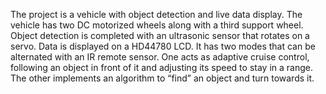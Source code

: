 The project is a vehicle with object detection and live data display. The vehicle has two DC motorized wheels along with a third support wheel. Object detection is completed with an ultrasonic sensor that rotates on a servo. Data is displayed on a HD44780 LCD. It has two modes that can be alternated with an IR remote sensor. One acts as adaptive cruise control, following an object in front of it and adjusting its speed to stay in a range. The other implements an algorithm to “find” an object and turn towards it.
